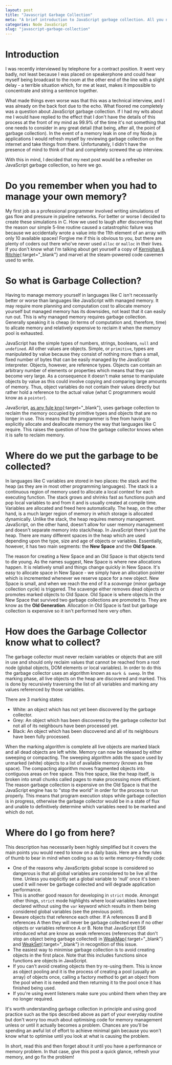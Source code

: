 ```yaml
---
layout: post
title: "Javascript Garbage Collection"
meta: "A brief introduction to JavaScript garbage collection. All you need to know to have a better understanding of what's happening under the covers."
categories: Node JavaScript
slug: "javascript-garbage-collection"
---
```

# Introduction
I was recently interviewed by telephone for a contract position. It went very badly, not least because I was placed on speakerphone and could hear myself being broadcast to the room at the other end of the line with a slight delay - a terrible situation which, for me at least, makes it impossible to concentrate and string a sentence together.

What made things even worse was that this was a technical interview, and I was already on the back foot due to the echo. What floored me completely was a question about JavaScript garbage collection. If I had my wits about me I would have replied to the effect that I don't have the details of this process at the front of my mind as 99.9% of the time it's not something that one needs to consider in any great detail (that being, after all, the point of garbage collection). In the event of a memory leak in one of my Node.js applications I would refresh myself by reviewing garbage collection on the internet and take things from there. Unfortunately, I didn't have the presence of mind to think of that and completely screwed the up interview.

With this in mind, I decided that my next post would be a refresher on JavaScript garbage collection, so here we go. 

# Do you remember when you had to manage your own memory?
My first job as a professional programmer involved writing simulations of gas flow and pressure in pipeline networks. For better or worse I decided to create these simulations in C. How we used to laugh after discovering that the reason our simple 5-line routine caused a catastrophic failure was because we accidentally wrote a value into the 11th element of an array with only 10 available spaces! Forgive me if this is obvious to you, but there are plenty of coders out there who've never used `alloc` or `malloc` in their lives. If you don't know what I'm talking about get yourself a copy of [Kernighan & Ritchie][1]{:target="_blank"} and marvel at the steam-powered code cavemen used to write. 
# So what is Garbage Collection?
Having to manage memory yourself in languages like C isn't necessarily better or worse than languages like JavaScript with managed memory. It may require more planning and computation cost to allocate memory yourself but managed memory has its downsides, not least that it can easily run out. This is why managed memory requires garbage collection. Generally speaking it is cheap (in terms of computation and, therefore, time) to allcate memory and relatively expensive to reclaim it when the memory pool is exhausted.

JavaScript has the simple types of numbers, strings, booleans, `null` and `undefined`. All other values are objects. Simple, or `primitive`, types are manipulated by value because they consist of nothing more than a small, fixed number of bytes that can be easily managed by the JavaScript interpreter. Objects, however, are reference types. Objects can contain an arbitrary number of elements or properties which means that they can become very large. As a consequence it doesn't make sense to manipulate objects by value as this could involve copying and comparing large amounts of memory. Thus, object variables do not contain their values directly but rather hold a reference to the actual value (what C programmers would know as a `pointer`).

JavaScript, [as any fule kno][2]{:target="_blank"}, uses garbage collection to reclaim the memory occupied by primitive types and objects that are no longer in use. This means that the programmer is free from having to explicitly allocate and deallocate memory the way that languages like C require. This raises the question of how the garbage collector knows when it is safe to reclaim memory. 
# Where do we put the garbage to be collected?
In languages like C variables are stored in two places: the stack and the heap (as they are in most other programming languages). The stack is a continuous region of memory used to allocate a local context for each executing function. The stack grows and shrinks fast as functions push and pop local variables to and from it and is usually created at compile time. Variables are allocated and freed here automatically. The heap, on the other hand, is a much larger region of memory in which storage is allocated dynamically. Unlike the stack, the heap requires memory management. JavaScript, on the other hand, doesn't allow for user memory management and doesn't separate memory into stack/heap. In JavaScript there's just the heap. There are many different spaces in the heap which are used depending upon the type, size and age of objects or variables. Essentially, however, it has two main segments: the **New Space** and the **Old Space**.

The reason for creating a New Space and an Old Space is that objects tend to die young. As the names suggest, New Space is where new allocations happen. It is relatively small and things change quickly in New Space. It's easy to allocate space in New Space - we simply have an allocation pointer which is incremented whenever we reserve space for a new object. New Space is small, and when we reach the end of it a *scavenge* (minor garbage collection cycle) is triggered. The scavenge either removes dead objects or promotes marked objects to Old Space. Old Space is where objects in the New Space that survived two garbage collections are promoted to. They are know as the **Old Generation**. Allocation in Old Space is fast but garbage collection is expensive so it isn't performed here very often. 
# How does the Garbage Collector know what to collect?
The garbage collector must never reclaim variables or objects that are still in use and should only reclaim values that cannot be reached from a root node (global objects, DOM elements or local variables). In order to do this the garbage collector uses an algorithm known as `mark & sweep`. In the marking phase, all live objects on the heap are discovered and marked. This is done by recursively traversing the list of all variables and marking any values referenced by those variables.

There are 3 marking states: 
 - White: an object which has not yet been discovered by the garbage collector.
 - Grey: An object which has been discovered by the garbage collector but not all of its neighbours have been processed yet.
 - Black: An object which has been discovered and all of its neighbours have been fully processed.

When the marking algorithm is complete all live objects are marked black and all dead objects are left white. Memory can now be released by either sweeping or compacting. The sweeping algorithm adds the space used by unmarked (white) objects to a list of available memory (known as free space). The compacting algorithm moves fragmented objects into contiguous areas on free space. This free space, like the heap itself, is broken into small chunks called pages to make processing more efficient. The reason garbage collection is expensive on the Old Space is that the JavaScript engine has to "stop the world" in order for the process to run properly. This means that program execution stops while garbage collection is in progress, otherwise the garbage collector would be in a state of flux and unable to definitively determine which variables need to be marked and which do not. 

# Where do I go from here?
This description has necessarily been highly simplified but it covers the main points you would need to know on a daily basis. Here are a few rules of thumb to bear in mind when coding so as to write memory-friendly code: 
 - One of the reasons why JavaScripts global scope is considered so dangerous is that all global variables are considered to be live all the time. Unless you explicitly set a global variable to 'null' once it's been used it will never be garbage collected and will degrade application performance.
 - This is another good reason for developing in `strict` mode. Amongst other things, `strict` mode highlights where local variables have been declared without using the `var` keyword which results in them being considered global variables (see the previous point).
 - Beware objects that reference each other. If A references B and B references A then they will never be garbage collected even if no other objects or variables reference A or B. Note that JavaScript ES6 introduced what are know as weak references (references that don't stop an object being garbage collected) in [WeakMap][3]{:target="_blank"} and [WeakSet][4]{:target="_blank"} in recognition of this issue.
 - The easiest way to minimise garbage collection is to avoid creating objects in the first place. Note that this includes functions since functions are objects in JavaScript.
 - If you can't avoid creating objects then try re-using them. This is know as object pooling and it is the process of creating a pool (usually an array) of objects once, calling a factory method to get an object from the pool when it is needed and then returning it to the pool once it has finished being used.
 - If you're using event listeners make sure you unbind them when they are no longer required.

It's worth understanding garbage collection in principle and using good practice such as the tips described above as part of your everyday routine but don't worry too much about optimising code for memory management unless or until it actually becomes a problem. Chances are you'll be spending an awful lot of effort to achieve minimal gain because you won't know what to optimise until you look at what is causing the problem.

In short, read this and then forget about it until you have a performance or memory problem. In that case, give this post a quick glance, refresh your memory, and go fix the problem!

 [1]: https://en.wikipedia.org/wiki/The_C_Programming_Language
 [2]: https://en.wikipedia.org/wiki/Nigel_Molesworth
 [3]: https://developer.mozilla.org/en/docs/Web/JavaScript/Reference/Global_Objects/WeakMap
 [4]: https://developer.mozilla.org/en/docs/Web/JavaScript/Reference/Global_Objects/WeakSet